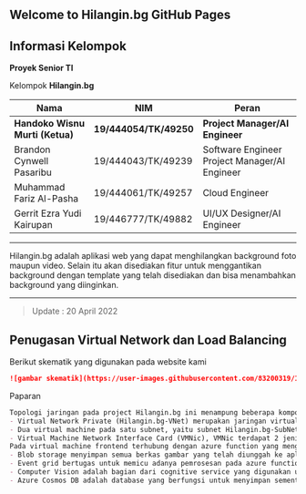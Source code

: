 ## Welcome to Hilangin.bg GitHub Pages

## Informasi Kelompok

**Proyek Senior TI**

Kelompok **Hilangin.bg**

|Nama|NIM|Peran|
|---|---|---|
|**Handoko Wisnu Murti (Ketua)**|**19/444054/TK/49250**|**Project Manager/AI Engineer**|
|Brandon Cynwell Pasaribu|19/444043/TK/49239|Software Engineer Project Manager/AI Engineer|
|Muhammad Fariz Al-Pasha|19/444061/TK/49257|Cloud Engineer|
|Gerrit Ezra Yudi Kairupan|19/446777/TK/49882|UI/UX Designer/AI Engineer|
___
Hilangin.bg adalah aplikasi web yang dapat menghilangkan background foto maupun video. Selain itu akan disediakan fitur untuk menggantikan background dengan template yang telah disediakan dan bisa menambahkan background yang diinginkan.
____
>Update : 20 April 2022

## Penugasan Virtual Network dan Load Balancing
Berikut skematik yang digunakan pada website kami
```markdown
![gambar skematik](https://user-images.githubusercontent.com/83200319/164254578-f74ef5b2-c996-4d7b-8409-28b9c8246766.jpeg)
```
Paparan
```markdown
Topologi jaringan pada project Hilangin.bg ini menampung beberapa komponen seperti : 
- Virtual Network Private (Hilangin.bg-VNet) merupakan jaringan virtual yang menampun seluruh komponen yang terdapat dalam aplikasi. Komponen yang terdapat pada jaringan ini mencakup sebuah subnet yang berisi frontend dan backend aplikasi.
- Dua virtual machine pada satu subnet, yaitu subnet Hilangin.bg-SubNet. Hilangin.bg-SubNet mempunyai dua virtual machine, yaitu hilangin-fe dan hilangin-be. Virtual machine hilangin-fe berfungsi untuk merepresentasikan bagian front-end, sedangkan virtual machine hilangin-be berguna untuk mengatur bagian back-end.
- Virtual Machine Network Interface Card (VMNic), VMNic terdapat 2 jenis VMNic, yaitu VMNic untuk hilangin-fe bernama hilangin-fe-VMNic dan VMNic untuk hilangin-be bernama hilangin-be-VMNic. Kedua VMNic tersebut memiliki fungsi yang sama, yakni menghubungkan virtual machine dengan jaringan internet.
Pada virtual machine frontend terhubung dengan azure function yang mengatur fungsi utama pada aplikasi Hilangin.bg. Azure function menyediakan API back-end untuk aplikasi web serta bertugas sebagai pemroses ketika terdapat foto/video yang diunggah
- Blob storage menyimpan semua berkas gambar yang telah diunggah ke aplikasi web serta segala berkas status yang dikonsumsi oleh aplikasi web. 
- Event grid bertugas untuk memicu adanya pemrosesan pada azure function ketika gambar berhasil diunggah
- Computer Vision adalah bagian dari cognitive service yang digunakan untuk mengambil segala informasi mengenai foto/video yang diunggah. Komponen inilah yang dapat mengekstrak berbagai fitur visual pada gambar/video seperti objek, wajah, dan deskripsi teks secara otomatis. 
- Azure Cosmos DB adalah database yang berfungsi untuk menyimpan sementara foto/video yang dikirimkan oleh interaksi pengguna. Foto/video yang dikirimkan oleh pengguna akan masuk ke dalam Azure Cosmos DB. Kemudian, setelah dilakukan proses penghilangan background, hasil foto/video yang sudah dihilangkan background-nya akan disimpan lagi ke dalam Azure Cosmos DB. Hasil foto/video yang sudah diproses akan dikirimkan kembali ke pengguna.

